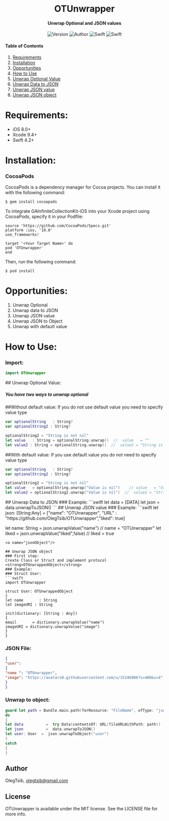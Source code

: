 <h1 align="center">
OTUnwrapper
</h1>

<h4 align="center">Unwrap Optional and JSON values</h4>

<p align="center">

<img alt="Version" src="https://img.shields.io/badge/pod-v1.0.0-green.svg">
<img alt="Author" src="https://img.shields.io/badge/author-Oleg%20Tsibulevskiy-blue.svg">
<img alt="Swift" src="https://img.shields.io/badge/swift-4.2%2B-orange.svg">
<img alt="Swift" src="https://img.shields.io/badge/platform-ios-lightgrey.svg">
</p>

#### Table of Contents  
1. [Requirements](#requirements)
2. [Installation](#installation)
3. [Opportunities](#opportunities)
4. [How to Use](#howToUse) 
5. [Unwrap Optional Value](#optionalValue)
6. [Unwrap Data to JSON](#dataToJson)
7. [Unwrap JSON value](#jsonValue)
8. [Unwrap JSON object](#jsonObject)

<a name="requirements"/>

# Requirements:
* iOS 8.0+ 
* Xcode 9.4+
* Swift 4.2+

<a name="installation"/>

# Installation:

### CocoaPods
CocoaPods is a dependency manager for Cocoa projects. You can install it with the following command:
```
$ gem install cocoapods
```
To integrate GAInfiniteCollectionKit-iOS into your Xcode project using CocoaPods, specify it in your Podfile:
```
source 'https://github.com/CocoaPods/Specs.git'
platform :ios, '10.0'
use_frameworks!

target '<Your Target Name>' do
pod 'OTUnwrapper'
end
```
Then, run the following command:
```
$ pod install
```

<a name="opportunities"/>

# Opportunities:
1. Unwrap Optional
2. Unwrap data to JSON
3. Unwrap JSON value
4. Unwrap JSON to Object
5. Unwrap with default value
<a name="howToUse"/>

# How to Use:

### Import: 
```swift
import OTUnwrapper
```
<a name="optionalValue"/>
## Unwrap Optional Value:
<h5>You have two ways to unwrap optional</h5>
##Without default value:
If you do not  use default value you need to specify value type

```swift
var optionalString   : String?
var optionalString2 : String?

optionalString2 = "String is not nil"
let value   : String = optionalString.unwrap()  //  value   = "" 
let value2 : String = optionalString.unwrap()  //  value2 = "String is not nil" 
```
##With default value:
If you use default value you do not need to specify value type
```swift
var optionalString   : String?
var optionalString2 : String?

optionalString2 = "String is not nil"
let value   = optionalString.unwrap("Value is nil")    // value   = "Value is nil"
let value2 = optionalString2.unwrap("Value is nil")  //  value2 = "String is not nil"
```

<a name="dataToJson"/>
## Unwrap Data to JSON
### Example: 
```swift
let data = [DATA]
let json = data.unwrapToJSON()
```
<a name="jsonValue"/>
## Unwrap JSON value
### Example: 
```swift
let json: [String:Any] = ["name": "OTUnwrapper", "URL" : "https://github.com/OlegTsib/OTUnwrapper","liked": true]

let name: String = json.unwrapValue("name")        // name = "OTUnwrapper"
let liked            = json.unwrapValue("liked",false) // liked   = true
```
<a name="jsonObject"/>

## Unwrap JSON object
### First step: 
Create Class or Struct and implement protocol <strong>OTUnwrappedObject</strong>
### Example: 
### Struct User: 
```swift
import OTUnwrapper

struct User: OTUnwrappedObject
{
let name       : String
let imageURI : String

init(dictionary: [String : Any])
{
email       = dictionary.unwrapValue("name")
imageURI = dictionary.unwrapValue("image")
}
}
```
### JSON File: 
```JSON
{
"user":
{
"name ": "OTUnwrapper",
"image": "https://avatars0.githubusercontent.com/u/15246986?s=400&v=4"
}
}
```
### Unwrap to object: 
```swift
guard let path = Bundle.main.path(forResource: "FileName", ofType: "json") else { return }
do
{
let data          =  try Data(contentsOf: URL(fileURLWithPath: path))
let json          =  data.unwrapToJSON()
let user: User  =  json.unwrapToObject("user")
}
catch
{
}
```

## Author

OlegTsib, olegtsib@gmail.com

## License

OTUnwrapper is available under the MIT license. See the LICENSE file for more info.
